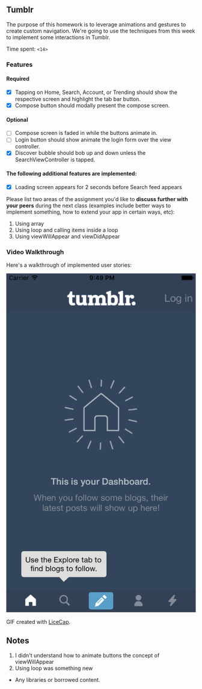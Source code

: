## Tumblr

The purpose of this homework is to leverage animations and gestures to create custom navigation. We're going to use the techniques from this week to implement some interactions in Tumblr.

Time spent: `<14>`

### Features

#### Required

- [x] Tapping on Home, Search, Account, or Trending should show the respective screen and highlight the tab bar button.
- [x] Compose button should modally present the compose screen.

#### Optional

- [ ] Compose screen is faded in while the buttons animate in.
- [ ] Login button should show animate the login form over the view controller.
- [x] Discover bubble should bob up and down unless the SearchViewController is tapped.

#### The following **additional** features are implemented:

- [x] Loading screen appears for 2 seconds before Search feed appears 

Please list two areas of the assignment you'd like to **discuss further with your peers** during the next class (examples include better ways to implement something, how to extend your app in certain ways, etc):

1. Using array 
2. Using loop and calling items inside a loop 
3. Using viewWillAppear and viewDidAppear

### Video Walkthrough 

Here's a walkthrough of implemented user stories:

<img src='https://github.com/quandnguyen/codepath/blob/master/Week%204%20-%20Tumblr/week4%20-%20Tumblr.gif' title='Video Walkthrough' width='' alt='Video Walkthrough' />

GIF created with [LiceCap](http://www.cockos.com/licecap/).

## Notes

1. I didn't understand how to animate buttons the concept of viewWillAppear
2. Using loop was something new 

* Any libraries or borrowed content.
